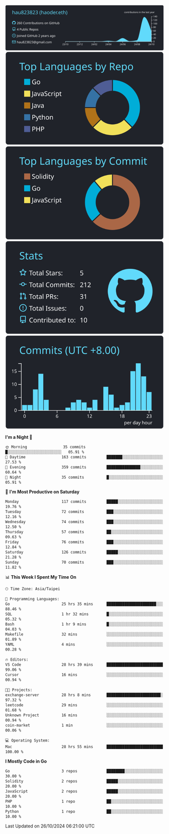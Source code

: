 [![](https://raw.githubusercontent.com/hau823823/hau823823/master/profile-summary-card-output/react/0-profile-details.svg)](https://github.com/vn7n24fzkq/github-profile-summary-cards)
[![](https://raw.githubusercontent.com/hau823823/hau823823/master/profile-summary-card-output/react/1-repos-per-language.svg)](https://github.com/vn7n24fzkq/github-profile-summary-cards) [![](https://raw.githubusercontent.com/hau823823/hau823823/master/profile-summary-card-output/react/2-most-commit-language.svg)](https://github.com/vn7n24fzkq/github-profile-summary-cards)
[![](https://raw.githubusercontent.com/hau823823/hau823823/master/profile-summary-card-output/react/3-stats.svg)](https://github.com/vn7n24fzkq/github-profile-summary-cards) [![](https://raw.githubusercontent.com/hau823823/hau823823/master/profile-summary-card-output/react/4-productive-time.svg)](https://github.com/vn7n24fzkq/github-profile-summary-cards)

<!--START_SECTION:waka-->
**I'm a Night 🦉** 

```text
🌞 Morning                35 commits          █░░░░░░░░░░░░░░░░░░░░░░░░   05.91 % 
🌆 Daytime                163 commits         ███████░░░░░░░░░░░░░░░░░░   27.53 % 
🌃 Evening                359 commits         ███████████████░░░░░░░░░░   60.64 % 
🌙 Night                  35 commits          █░░░░░░░░░░░░░░░░░░░░░░░░   05.91 % 
```
📅 **I'm Most Productive on Saturday** 

```text
Monday                   117 commits         █████░░░░░░░░░░░░░░░░░░░░   19.76 % 
Tuesday                  72 commits          ███░░░░░░░░░░░░░░░░░░░░░░   12.16 % 
Wednesday                74 commits          ███░░░░░░░░░░░░░░░░░░░░░░   12.50 % 
Thursday                 57 commits          ██░░░░░░░░░░░░░░░░░░░░░░░   09.63 % 
Friday                   76 commits          ███░░░░░░░░░░░░░░░░░░░░░░   12.84 % 
Saturday                 126 commits         █████░░░░░░░░░░░░░░░░░░░░   21.28 % 
Sunday                   70 commits          ███░░░░░░░░░░░░░░░░░░░░░░   11.82 % 
```


📊 **This Week I Spent My Time On** 

```text
🕑︎ Time Zone: Asia/Taipei

💬 Programming Languages: 
Go                       25 hrs 35 mins      ██████████████████████░░░   88.46 % 
SQL                      1 hr 32 mins        █░░░░░░░░░░░░░░░░░░░░░░░░   05.32 % 
Bash                     1 hr 9 mins         █░░░░░░░░░░░░░░░░░░░░░░░░   04.03 % 
Makefile                 32 mins             ░░░░░░░░░░░░░░░░░░░░░░░░░   01.89 % 
YAML                     4 mins              ░░░░░░░░░░░░░░░░░░░░░░░░░   00.28 % 

🔥 Editors: 
VS Code                  28 hrs 39 mins      █████████████████████████   99.06 % 
Cursor                   16 mins             ░░░░░░░░░░░░░░░░░░░░░░░░░   00.94 % 

🐱‍💻 Projects: 
exchange-server          28 hrs 8 mins       ████████████████████████░   97.32 % 
leetcode                 29 mins             ░░░░░░░░░░░░░░░░░░░░░░░░░   01.68 % 
Unknown Project          16 mins             ░░░░░░░░░░░░░░░░░░░░░░░░░   00.94 % 
coin-market              1 min               ░░░░░░░░░░░░░░░░░░░░░░░░░   00.06 % 

💻 Operating System: 
Mac                      28 hrs 55 mins      █████████████████████████   100.00 % 
```

**I Mostly Code in Go** 

```text
Go                       3 repos             ████████░░░░░░░░░░░░░░░░░   30.00 % 
Solidity                 2 repos             █████░░░░░░░░░░░░░░░░░░░░   20.00 % 
JavaScript               2 repos             █████░░░░░░░░░░░░░░░░░░░░   20.00 % 
PHP                      1 repo              ██░░░░░░░░░░░░░░░░░░░░░░░   10.00 % 
Python                   1 repo              ██░░░░░░░░░░░░░░░░░░░░░░░   10.00 % 
```




 Last Updated on 26/10/2024 06:21:00 UTC
<!--END_SECTION:waka-->
